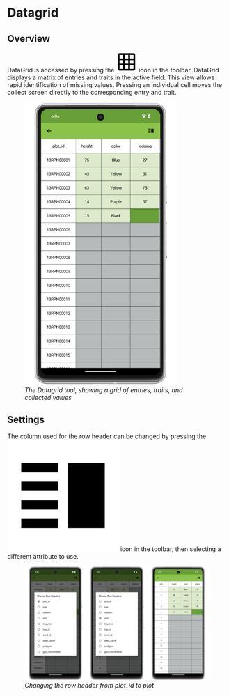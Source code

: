 <link rel="stylesheet" type="text/css" href="_styles/styles.css">

Datagrid
========

Overview
--------

DataGrid is accessed by pressing the <img class="icon" src="_static/icons/settings/features/grid.png"> icon in the toolbar.
DataGrid displays a matrix of entries and traits in the active field.
This view allows rapid identification of missing values.
Pressing an individual cell moves the collect screen directly to the corresponding entry and trait.

<figure class="image">
  <img src="_static/images/datagrid/datagrid_view_framed.png" width="350px" class="screenshot"> 
  <figcaption class="screenshot-caption"><i>The Datagrid tool, showing a grid of entries, traits, and collected values</i></figcaption> 
</figure>

Settings
--------

The column used for the row header can be changed by pressing the <img class="icon" src="_static/icons/collect/view-split-vertical.png"> icon in the toolbar, then selecting a different attribute to use.

<figure class="image">
  <img src="_static/images/datagrid/datagrid_edit_rows_joined.png" width="1100px" class="screenshot"> 
  <figcaption class="screenshot-caption"><i>Changing the row header from plot_id to plot</i></figcaption> 
</figure>